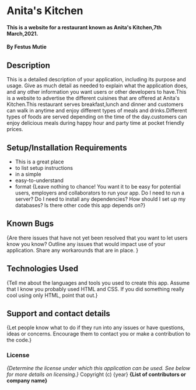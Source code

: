 # Anita's Kitchen
#### This is a website for a restaurant known as Anita's Kitchen,7th March,2021.
#### By Festus Mutie
## Description
This is a detailed description of your application, including its purpose and usage.  Give as much detail as needed to explain what the application does, and any other information you want users or other developers to have.This is a website to advertise the different cuisines that are offered at Anita's Kitchen.This restaurant serves breakfast,lunch and dinner and customers can walk in anytime and enjoy different types of meals and drinks.Different types of foods are served depending on the time of the day.customers can enjoy delicious meals during happy hour and party time at pocket friendly prices.
## Setup/Installation Requirements
* This is a great place
* to list setup instructions
* in a simple
* easy-to-understand
* format
{Leave nothing to chance! You want it to be easy for potential users, employers and collaborators to run your app. Do I need to run a server? Do I need to install any dependencies? How should I set up my databases? Is there other code this app depends on?}
## Known Bugs
{Are there issues that have not yet been resolved that you want to let users know you know? Outline any issues that would impact use of your application. Share any workarounds that are in place. }
## Technologies Used
{Tell me about the languages and tools you used to create this app. Assume that I know you probably used HTML and CSS. If you did something really cool using only HTML, point that out.}
## Support and contact details
{Let people know what to do if they run into any issues or have questions, ideas or concerns.  Encourage them to contact you or make a contribution to the code.}
### License
*{Determine the license under which this application can be used.  See below for more details on licensing.}*
Copyright (c) {year} **{List of contributors or company name}**
  